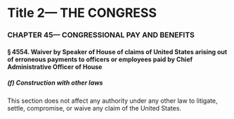 
# Title 2— THE CONGRESS
### CHAPTER 45— CONGRESSIONAL PAY AND BENEFITS
#### § 4554. Waiver by Speaker of House of claims of United States arising out of erroneous payments to officers or employees paid by Chief Administrative Officer of House
##### (f) Construction with other laws

This section does not affect any authority under any other law to litigate, settle, compromise, or waive any claim of the United States.
